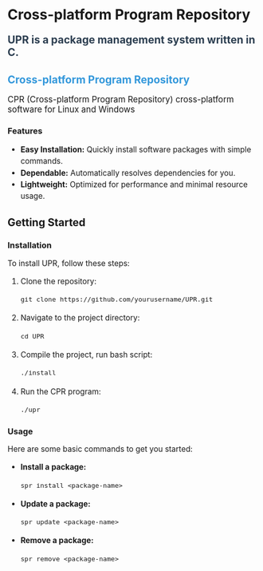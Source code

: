 # Cross-platform Program Repository

<p style="font-size: 1.5em; font-weight: bold; color: #2c3e50;">UPR is a package management system written in C.</p>



<h2 style="color: #3498db;">Cross-platform Program Repository</h2>

<p style="font-size: 1.2em;">CPR (Cross-platform Program Repository) cross-platform software for Linux and Windows</p>

### Features

<ul style="font-size: 1.1em; line-height: 1.5;">
  <li><strong>Easy Installation:</strong> Quickly install software packages with simple commands.</li>
  <li><strong>Dependable:</strong> Automatically resolves dependencies for you.</li>
  <li><strong>Lightweight:</strong> Optimized for performance and minimal resource usage.</li>
</ul>

## Getting Started

### Installation

<p style="font-size: 1.1em;">To install UPR, follow these steps:</p>

<ol style="font-size: 1.1em; line-height: 1.5;">
  <li>Clone the repository:
    <pre><code>git clone https://github.com/yourusername/UPR.git</code></pre>
  </li>
  <li>Navigate to the project directory:
    <pre><code>cd UPR</code></pre>
  </li>
  <li>Compile the project, run bash script:
    <pre><code>./install</code></pre>
  </li>
  <li>Run the CPR program:
    <pre><code>./upr</code></pre>
  </li>
</ol>

### Usage

<p style="font-size: 1.1em;">Here are some basic commands to get you started:</p>

<ul style="font-size: 1.1em; line-height: 1.5;">
  <li><strong>Install a package:</strong>
    <pre><code>spr install &lt;package-name&gt;</code></pre>
  </li>
  <li><strong>Update a package:</strong>
    <pre><code>spr update &lt;package-name&gt;</code></pre>
  </li>
  <li><strong>Remove a package:</strong>
    <pre><code>spr remove &lt;package-name&gt;</code></pre>
  </li>
</ul>

<!-- 
## License

<p style="font-size: 1.1em;">This project is licensed under the MIT License - see the <a href="LICENSE" style="color: #2980b9;">LICENSE</a> file for details.</p> -->
